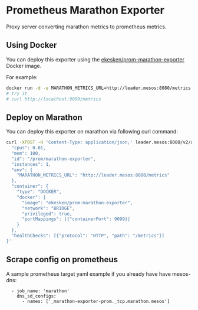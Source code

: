 # Prometheus Marathon Exporter

Proxy server converting marathon metrics to prometheus metrics.

## Using Docker

You can deploy this exporter using the [ekesken/prom-marathon-exporter](https://registry.hub.docker.com/u/ekesken/prom-marathon-exporter/) Docker image.

For example:

```bash
docker run -d -e MARATHON_METRICS_URL=http://leader.mesos:8080/metrics -p 9099:9099 ekesken/prom-marathon-exporter
# try it
# curl http://localhost:9099/metrics
```

## Deploy on Marathon

You can deploy this exporter on marathon via following curl command:

```bash
curl -XPOST -H 'Content-Type: application/json;' leader.mesos:8080/v2/apps -d '{
  "cpus": 0.01,
  "mem": 100,
  "id": "/prom/marathon-exporter",
  "instances": 1,
  "env": {
    "MARATHON_METRICS_URL": "http://leader.mesos:8080/metrics"
  },
  "container": {
    "type": "DOCKER",
    "docker": {
      "image": "ekesken/prom-marathon-exporter",
      "network": "BRIDGE",
      "privileged": true,
      "portMappings": [{"containerPort": 9099}]
    }
  },
  "healthChecks": [{"protocol": "HTTP", "path": "/metrics"}]
}'
```

## Scrape config on prometheus

A sample prometheus target yaml example if you already have have mesos-dns:

```
  - job_name: 'marathon'
    dns_sd_configs:
      - names: ['_marathon-exporter-prom._tcp.marathon.mesos']
```